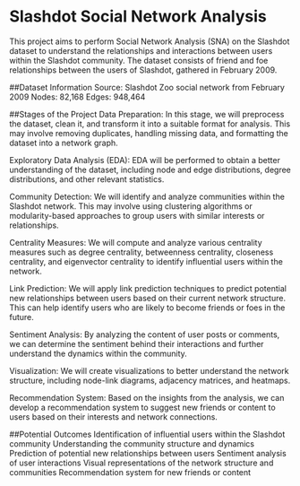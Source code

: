# Slashdot Social Network Analysis
This project aims to perform Social Network Analysis (SNA) on the Slashdot dataset to understand the relationships and interactions between users within the Slashdot community. The dataset consists of friend and foe relationships between the users of Slashdot, gathered in February 2009.


##Dataset Information
Source: Slashdot Zoo social network from February 2009
Nodes: 82,168
Edges: 948,464


##Stages of the Project
Data Preparation: In this stage, we will preprocess the dataset, clean it, and transform it into a suitable format for analysis. This may involve removing duplicates, handling missing data, and formatting the dataset into a network graph.

Exploratory Data Analysis (EDA): EDA will be performed to obtain a better understanding of the dataset, including node and edge distributions, degree distributions, and other relevant statistics.

Community Detection: We will identify and analyze communities within the Slashdot network. This may involve using clustering algorithms or modularity-based approaches to group users with similar interests or relationships.

Centrality Measures: We will compute and analyze various centrality measures such as degree centrality, betweenness centrality, closeness centrality, and eigenvector centrality to identify influential users within the network.

Link Prediction: We will apply link prediction techniques to predict potential new relationships between users based on their current network structure. This can help identify users who are likely to become friends or foes in the future.

Sentiment Analysis: By analyzing the content of user posts or comments, we can determine the sentiment behind their interactions and further understand the dynamics within the community.

Visualization: We will create visualizations to better understand the network structure, including node-link diagrams, adjacency matrices, and heatmaps.

Recommendation System: Based on the insights from the analysis, we can develop a recommendation system to suggest new friends or content to users based on their interests and network connections.

##Potential Outcomes
Identification of influential users within the Slashdot community
Understanding the community structure and dynamics
Prediction of potential new relationships between users
Sentiment analysis of user interactions
Visual representations of the network structure and communities
Recommendation system for new friends or content
